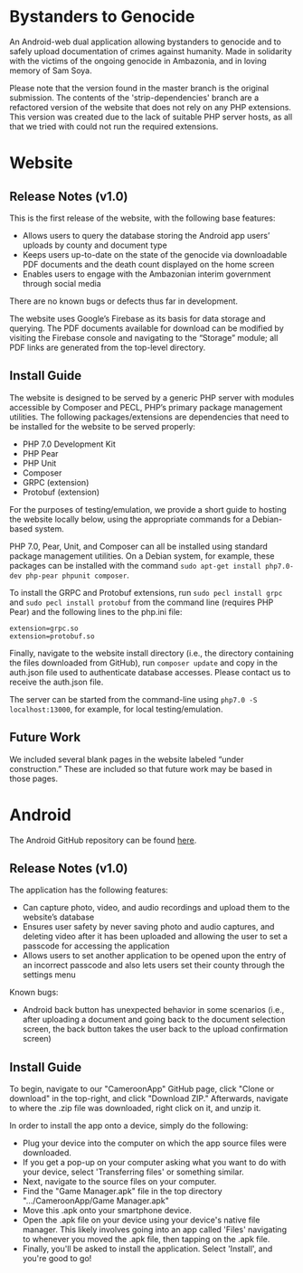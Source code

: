 # Bystanders to Genocide

An Android-web dual application allowing bystanders to genocide and to safely upload documentation of crimes against humanity. Made in solidarity with the victims of the ongoing genocide in Ambazonia, and in loving memory of Sam Soya.

Please note that the version found in the master branch is the original submission. The contents of the
'strip-dependencies' branch are a refactored version of the website that does not rely on any PHP extensions. This
version was created due to the lack of suitable PHP server hosts, as all that we tried with could not run the
required extensions.

# Website

## Release Notes (v1.0)

This is the first release of the website, with the following base features:

* Allows users to query the database storing the Android app users’ uploads by county and document type
* Keeps users up-to-date on the state of the genocide via downloadable PDF documents and the death count displayed on the home screen
* Enables users to engage with the Ambazonian interim government through social media

There are no known bugs or defects thus far in development.

The website uses Google’s Firebase as its basis for data storage and querying. The PDF documents available for download can be modified by visiting the Firebase console and navigating to the “Storage” module; all PDF links are generated from the top-level directory.

## Install Guide

The website is designed to be served by a generic PHP server with modules accessible by Composer and PECL, PHP’s primary package management utilities. The following packages/extensions are dependencies that need to be installed for the website to be served properly:

* PHP 7.0 Development Kit
* PHP Pear
* PHP Unit
* Composer
* GRPC (extension)
* Protobuf (extension)

For the purposes of testing/emulation, we provide a short guide to hosting the website locally below, using the appropriate commands for a Debian-based system.

PHP 7.0, Pear, Unit, and Composer can all be installed using standard package management utilities. On a Debian system, for example, these packages can be installed with the command `sudo apt-get install php7.0-dev php-pear phpunit composer`.

To install the GRPC and Protobuf extensions, run `sudo pecl install grpc` and `sudo pecl install protobuf` from the command line (requires PHP Pear) and the following lines to the php.ini file:
```
extension=grpc.so
extension=protobuf.so
```

Finally, navigate to the website install directory (i.e., the directory containing the files downloaded from GitHub), run `composer update` and copy in the auth.json file used to authenticate database accesses. Please contact us to receive the auth.json file.

The server can be started from the command-line using `php7.0 -S localhost:13000`, for example, for local testing/emulation.

## Future Work

We included several blank pages in the website labeled “under construction.” These are included so that future work may be based in those pages.

# Android

The Android GitHub repository can be found [here](https://github.com/DoctorPepper/CameroonApp).

## Release Notes (v1.0)

The application has the following features:

* Can capture photo, video, and audio recordings and upload them to the website’s database
* Ensures user safety by never saving photo and audio captures, and deleting video after it has been uploaded and allowing the user to set a passcode for accessing the application
* Allows users to set another application to be opened upon the entry of an incorrect passcode and also lets users set their county through the settings menu

Known bugs:

* Android back button has unexpected behavior in some scenarios (i.e., after uploading a document and going back to the document selection screen, the back button takes the user back to the upload confirmation screen)

## Install Guide

To begin, navigate to our "CameroonApp" GitHub page, click "Clone or download" in the top-right, and click "Download ZIP." Afterwards, navigate to where the .zip file was downloaded, right click on it, and unzip it. 

In order to install the app onto a device, simply do the following:

* Plug your device into the computer on which the app source files were downloaded.
* If you get a pop-up on your computer asking what you want to do with your device, select 'Transferring files' or something similar.
* Next, navigate to the source files on your computer.
* Find the "Game Manager.apk" file in the top directory ".../CameroonApp/Game Manager.apk"
* Move this .apk onto your smartphone device.
* Open the .apk file on your device using your device's native file manager. This likely involves going into an app called 'Files' navigating to whenever you moved the .apk file, then tapping on the .apk file.
* Finally, you'll be asked to install the application. Select 'Install', and you're good to go!
